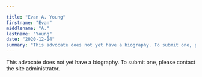 ```yaml
---

title: "Evan A. Young"
firstname: "Evan"
middlename: "A."
lastname: "Young"
date: "2020-12-14"
summary: "This advocate does not yet have a biography. To submit one, please contact the site administrator."
---
```

This advocate does not yet have a biography. To submit one, please contact the site administrator.


